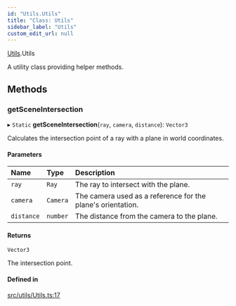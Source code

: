 ```yaml
---
id: "Utils.Utils"
title: "Class: Utils"
sidebar_label: "Utils"
custom_edit_url: null
---
```


[Utils](../namespaces/Utils.md).Utils

A utility class providing helper methods.

## Methods

### getSceneIntersection

▸ `Static` **getSceneIntersection**(`ray`, `camera`, `distance`): `Vector3`

Calculates the intersection point of a ray with a plane in world coordinates.

#### Parameters

| Name | Type | Description |
| :------ | :------ | :------ |
| `ray` | `Ray` | The ray to intersect with the plane. |
| `camera` | `Camera` | The camera used as a reference for the plane's orientation. |
| `distance` | `number` | The distance from the camera to the plane. |

#### Returns

`Vector3`

The intersection point.

#### Defined in

[src/utils/Utils.ts:17](https://github.com/agargaro/three.ez/blob/16c77a5/src/utils/Utils.ts#L17)
